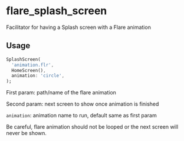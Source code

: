 # flare_splash_screen

Facilitator for having a Splash screen with a Flare animation

## Usage

```dart
SplashScreen(
  'animation.flr', 
  HomeScreen(),
  animation: 'circle',
);
```

First param: path/name of the flare animation

Second param: next screen to show once animation is finished

`animation`: animation name to run, default same as first param

Be careful, flare animation should not be looped or the next screen will never be shown. 
 